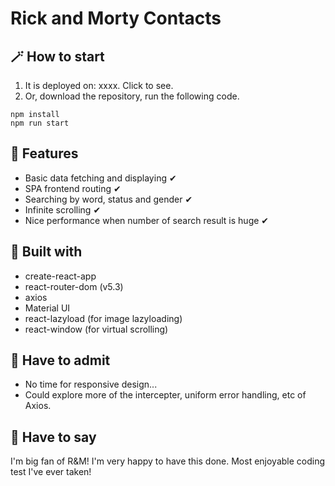 # Rick and Morty Contacts
## 🪄 How to start
1. It is deployed on: xxxx. Click to see.
2. Or, download the repository, run the following code.

```
npm install
npm run start
```
## 🌟 Features
- Basic data fetching and displaying ✔
- SPA frontend routing ✔
- Searching by word, status and gender ✔
- Infinite scrolling ✔
- Nice performance when number of search result is huge ✔


## 🫡 Built with
- create-react-app
- react-router-dom (v5.3)
- axios
- Material UI
- react-lazyload (for image lazyloading)
- react-window (for virtual scrolling)

## 🤔 Have to admit
- No time for responsive design...
- Could explore more of the intercepter, uniform error handling, etc of Axios. 

## 🤩 Have to say
I'm big fan of R&M! I'm very happy to have this done. Most enjoyable coding test I've ever taken!